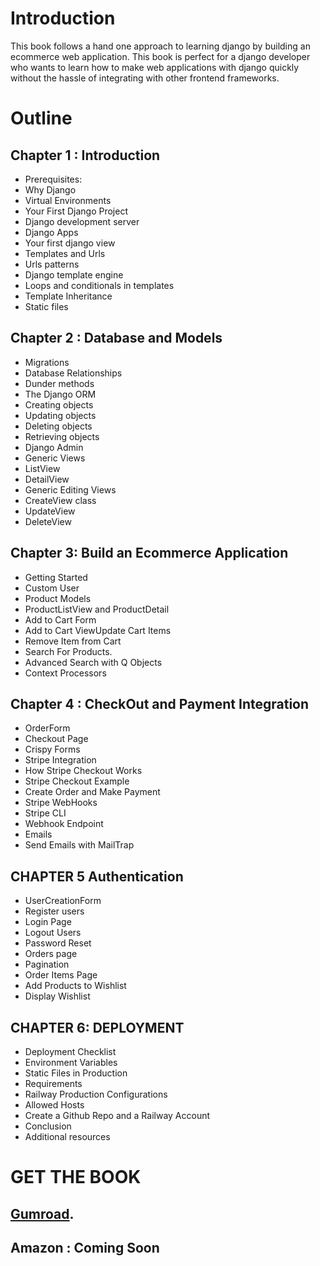 # Introduction

This book follows a hand one approach to learning django by building
an ecommerce web application. This book is perfect for a django
developer who wants to learn how to make web applications with
django quickly without the hassle of integrating with other frontend
frameworks.

# Outline

## Chapter 1 : Introduction
- Prerequisites:
- Why Django
- Virtual Environments
- Your First Django Project
- Django development server
- Django Apps
- Your first django view
- Templates and Urls
- Urls patterns
- Django template engine
- Loops and conditionals in templates
- Template Inheritance
- Static files
## Chapter 2 : Database and Models
- Migrations
- Database Relationships
- Dunder methods
- The Django ORM
- Creating objects
- Updating objects
- Deleting objects
- Retrieving objects
- Django Admin
- Generic Views
- ListView
- DetailView
- Generic Editing Views
- CreateView class
- UpdateView
- DeleteView
## Chapter 3: Build an Ecommerce Application
- Getting Started
- Custom User
- Product Models
- ProductListView and ProductDetail
- Add to Cart Form
- Add to Cart ViewUpdate Cart Items
- Remove Item from Cart
- Search For Products.
- Advanced Search with Q Objects
- Context Processors
## Chapter 4 : CheckOut and Payment Integration
- OrderForm
- Checkout Page
- Crispy Forms
- Stripe Integration
- How Stripe Checkout Works
- Stripe Checkout Example
- Create Order and Make Payment
- Stripe WebHooks
- Stripe CLI
- Webhook Endpoint
- Emails
- Send Emails with MailTrap
## CHAPTER 5 Authentication
- UserCreationForm
- Register users
- Login Page
- Logout Users
- Password Reset
- Orders page
- Pagination
- Order Items Page
- Add Products to Wishlist
- Display Wishlist
## CHAPTER 6: DEPLOYMENT
- Deployment Checklist
- Environment Variables
- Static Files in Production
- Requirements
- Railway Production Configurations
- Allowed Hosts
- Create a Github Repo and a Railway Account
- Conclusion
- Additional resources

# GET THE BOOK
## [Gumroad](https://vaati.gumroad.com/l/likkax). 
## Amazon : Coming Soon



